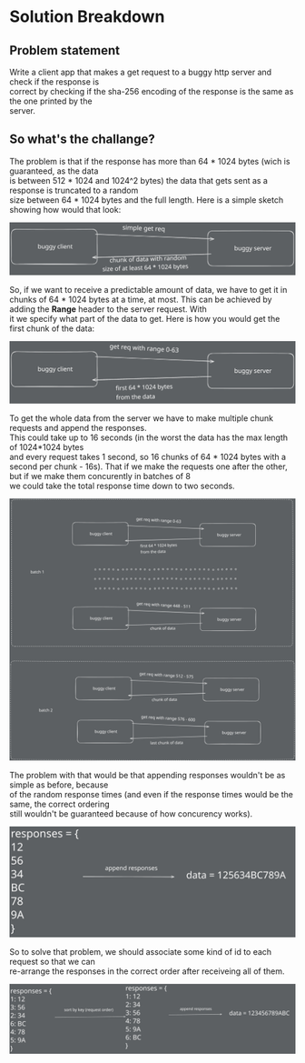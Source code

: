 # Solution Breakdown

## Problem statement

Write a client app that makes a get request to a buggy http server and check if the response is  
correct by checking if the sha-256 encoding of the response is the same as the one printed by the  
server.

## So what's the challange?

The problem is that if the response has more than 64 * 1024 bytes (wich is guaranteed, as the data   
is between 512 * 1024 and 1024^2 bytes) the data that gets sent as a response is truncated to a random  
size between 64 * 1024 bytes and the full length. Here is a simple sketch showing how would that look:  

![simple get request example](./images/simple-req.svg)

So, if we want to receive a predictable amount of data, we have to get it in chunks of 64 * 1024 bytes
at a time, at most. This can be achieved by adding the **Range** header to the server request. With  
it we specify what part of the data to get. Here is how you would get the first chunk of the data:

![range get request example](./images/range-req.svg)

To get the whole data from the server we have to make multiple chunk requests and append the responses.  
This could take up to 16 seconds (in the worst the data has the max length of 1024*1024 bytes  
and every request takes 1 second, so 16 chunks of 64 * 1024 bytes with a second per chunk - 16s). 
That if we make the requests one after the other, but if we make them concurently in batches of 8  
we could take the total response time down to two seconds. 

![range get request batch example](./images/batch-range-req.svg)

The problem with that would be that appending responses wouldn't be as simple as before, because  
of the random response times (and even if the response times would be the same, the correct ordering  
still wouldn't be guaranteed because of how concurency works). 

![concurent responses](./images/concurent-responses.svg)

So to solve that problem, we should associate some kind of id to each request so that we can  
re-arrange the responses in the correct order after receiveing all of them.

![sorted concurent responses](./images/sorted-concurent-responses.svg)
